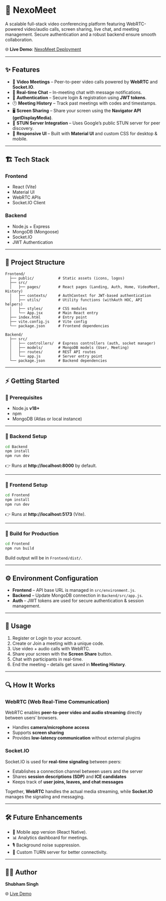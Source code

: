 # 🚀 NexoMeet  

A scalable full-stack video conferencing platform featuring WebRTC-powered video/audio calls, screen sharing, live chat, and meeting management. Secure authentication and a robust backend ensure smooth collaboration.

🌐 **Live Demo**: [NexoMeet Deployment](https://nexomeet-f.onrender.com)  

---

## ✨ Features  

- 🎥 **Video Meetings** – Peer-to-peer video calls powered by **WebRTC** and **Socket.IO**.  
- 💬 **Real-time Chat** – In-meeting chat with message notifications.  
- 🔐 **Authentication** – Secure login & registration using **JWT tokens**.  
- 🕑 **Meeting History** – Track past meetings with codes and timestamps.  
- 🖥️ **Screen Sharing** – Share your screen using the **Navigator API (getDisplayMedia)**.  
- 📡 **STUN Server Integration** – Uses Google’s public STUN server for peer discovery.  
- 📱 **Responsive UI** – Built with **Material UI** and custom CSS for desktop & mobile.  

---

## 🏗️ Tech Stack  

### **Frontend**  
- React (Vite)  
- Material UI  
- WebRTC APIs  
- Socket.IO Client  

### **Backend**  
- Node.js + Express  
- MongoDB (Mongoose)  
- Socket.IO  
- JWT Authentication  

---

## 📂 Project Structure  

```
Frontend/
  ├── public/           # Static assets (icons, logos)
  ├── src/
  │   ├── pages/        # React pages (Landing, Auth, Home, VideoMeet, History)
  │   ├── contexts/     # AuthContext for JWT-based authentication
  │   ├── utils/        # Utility functions (withAuth HOC, API helpers)
  │   ├── styles/       # CSS modules
  │   └── App.jsx       # Main React entry
  ├── index.html        # Entry point
  ├── vite.config.js    # Vite config
  └── package.json      # Frontend dependencies

Backend/
  ├── src/
  │   ├── controllers/  # Express controllers (auth, socket manager)
  │   ├── models/       # MongoDB models (User, Meeting)
  │   ├── routes/       # REST API routes
  │   └── app.js        # Server entry point
  └── package.json      # Backend dependencies
```

---

## ⚡ Getting Started  

### 🔹 Prerequisites  
- Node.js **v18+**  
- npm  
- MongoDB (Atlas or local instance)  

---

### 🔹 Backend Setup  

```sh
cd Backend
npm install
npm run dev
```
👉 Runs at **http://localhost:8000** by default.  

---

### 🔹 Frontend Setup  

```sh
cd Frontend
npm install
npm run dev
```
👉 Runs at **http://localhost:5173** (Vite).  

---

### 🔹 Build for Production  

```sh
cd Frontend
npm run build
```
Build output will be in `Frontend/dist/`.  

---

## ⚙️ Environment Configuration  

- **Frontend** – API base URL is managed in `src/environment.js`.  
- **Backend** – Update MongoDB connection in `Backend/src/app.js`.  
- **Auth** – JWT tokens are used for secure authentication & session management.  

---

## 📌 Usage  

1. Register or Login to your account.  
2. Create or Join a meeting with a unique code.  
3. Use video + audio calls with WebRTC.  
4. Share your screen with the **Screen Share** button.  
5. Chat with participants in real-time.  
6. End the meeting – details get saved in **Meeting History**.  

---

## 🔍 How It Works  

### **WebRTC (Web Real-Time Communication)**  
WebRTC enables **peer-to-peer video and audio streaming** directly between users’ browsers.  
- Handles **camera/microphone access**  
- Supports **screen sharing**  
- Provides **low-latency communication** without external plugins  

### **Socket.IO**  
Socket.IO is used for **real-time signaling** between peers:  
- Establishes a connection channel between users and the server  
- Shares **session descriptions (SDP)** and **ICE candidates**  
- Keeps track of **user joins, leaves, and chat messages**  

Together, **WebRTC** handles the actual media streaming, while **Socket.IO** manages the signaling and messaging.  

---

## 🛠️ Future Enhancements  

- 📱 Mobile app version (React Native).  
- 📊 Analytics dashboard for meetings.  
- 🎙️ Background noise suppression.  
- 📡 Custom TURN server for better connectivity.  

---

## 👨‍💻 Author  

**Shubham Singh**  

🌐 [Live Demo](https://nexomeet-f.onrender.com)  
